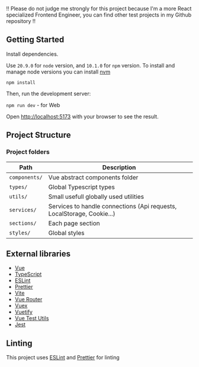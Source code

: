 !! Please do not judge me strongly for this project because I'm a more React specialized Frontend Engineer, you can find other test projects in my Github repository !!

## Getting Started

Install dependencies.

Use `20.9.0` for `node` version, and `10.1.0` for `npm` version.
To install and manage node versions you can install [nvm](https://github.com/nvm-sh/nvm)

`npm install`

Then, run the development server:

```npm run dev``` - for Web

Open [http://localhost:5173](http://localhost:5173) with your browser to see the result.

## Project Structure

### Project folders

| Path          | Description                                                            |
|---------------|------------------------------------------------------------------------|
| `components/` | Vue abstract components folder                                         |
| `types/`      | Global Typescript types                                                |
| `utils/`      | Small usefull globally used utilities                                  |
| `services/`   | Services to handle connections (Api requests, LocalStorage, Cookie...) |
| `sections/`   | Each page section                                                      |
| `styles/`     | Global styles                                                          |


## External libraries

- [Vue](https://vuejs.org/)
- [TypeScript](https://www.typescriptlang.org/)
- [ESLint](https://eslint.org/)
- [Prettier](https://prettier.io/)
- [Vite](https://vitejs.dev/)
- [Vue Router](https://router.vuejs.org/)
- [Vuex](https://vuex.vuejs.org/)
- [Vuetify](https://vuetifyjs.com/)
- [Vue Test Utils](https://vue-test-utils.vuejs.org/)
- [Jest](https://jestjs.io/)


## Linting

This project uses [ESLint](https://eslint.org/) and [Prettier](https://prettier.io/) for linting